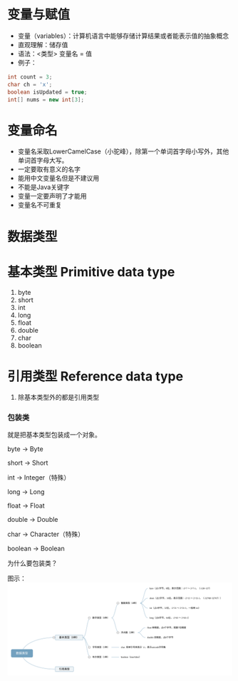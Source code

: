 # 变量与赋值

- 变量（variables）：计算机语言中能够存储计算结果或者能表示值的抽象概念
- 直观理解：储存值
- 语法：<类型> 变量名 = 值
- 例子：

```java
int count = 3;
char ch = 'x';
boolean isUpdated = true;
int[] nums = new int[3];
```

# 变量命名

- 变量名采取LowerCamelCase（小驼峰），除第一个单词首字母小写外，其他单词首字母大写。
- 一定要取有意义的名字
- 能用中文变量名但是不建议用
- 不能是Java关键字
- 变量一定要声明了才能用
- 变量名不可重复

# 数据类型

# 基本类型 Primitive data type

1. byte
2. short
3. int
4. long
5. float
6. double
7. char
8. boolean

# 引用类型 Reference data type

1. 除基本类型外的都是引用类型

### 包装类

就是把基本类型包装成一个对象。

byte -> Byte

short -> Short

int -> Integer（特殊）

long -> Long

float -> Float

double -> Double

char -> Character（特殊）

boolean -> Boolean

为什么要包装类？

图示：
![数据类型](./image/1-1.svg)